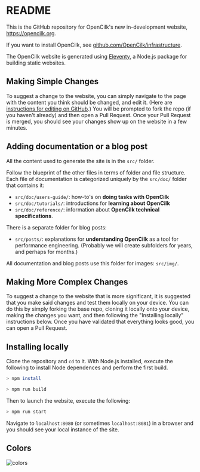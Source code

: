 # README

This is the GitHub repository for OpenCilk's new in-development website, https://opencilk.org.

If you want to install OpenCilk, see [github.com/OpenCilk/infrastructure](https://github.com/OpenCilk/infrastructure).

The OpenCilk website is generated using [Eleventy](https://www.11ty.dev/), a Node.js package for building static websites.

## Making Simple Changes

To suggest a change to the website, you can simply navigate to the page with the content you think should be changed, and edit it.
(Here are [instructions for editing on GitHub](https://docs.github.com/en/repositories/working-with-files/managing-files/editing-files).)
You will be prompted to fork the repo (if you haven't already) and then open a Pull Request.
Once your Pull Request is merged, you should see your changes show up on the website in a few minutes.

## Adding documentation or a blog post

All the content used to generate the site is in the `src/` folder.

Follow the blueprint of the other files in terms of folder and file structure.
Each file of documentation is categorized uniquely by the `src/doc/` folder that contains it: 

- `src/doc/users-guide/`: how-to's on **doing tasks with OpenCilk**
- `src/doc/tutorials/`: introductions for **learning about OpenCilk**
- `src/doc/reference/`: information about **OpenCilk technical specifications**.

There is a separate folder for blog posts:

- `src/posts/`: explanations for **understanding OpenCilk** as a tool for performance engineering. (Probably we will create subfolders for years, and perhaps for months.)

All documentation and blog posts use this folder for images: `src/img/`.

## Making More Complex Changes

To suggest a change to the website that is more significant, it is suggested that you make said changes and test them locally on your device.
You can do this by simply forking the base repo, cloning it locally onto your device, making the changes you want, and then following the "Installing locally" instructions below. Once you have validated that everything looks good, you can open a Pull Request.

## Installing locally

Clone the repository and `cd` to it. With Node.js installed, execute the following to install Node dependences and perform the first build.

```bash
> npm install

> npm run build
```
Then to launch the website, execute the following:
```bash
> npm run start
```

Navigate to `localhost:8080` (or sometimes `localhost:8081`) in a browser and you should see your local instance of the site.

## Colors

![colors](/img/color-family.png)
